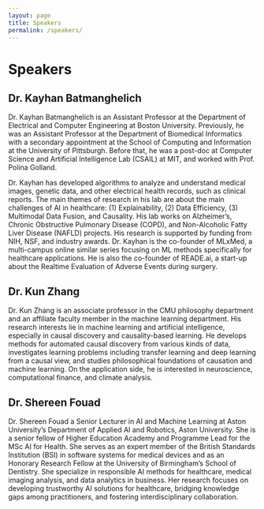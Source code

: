 ```yaml
---
layout: page
title: Speakers
permalink: /speakers/
---
```

# Speakers

## Dr. Kayhan Batmanghelich
Dr. Kayhan Batmanghelich is an Assistant Professor at the Department of Electrical and Computer Engineering at Boston University. Previously, he was an Assistant Professor at the Department of Biomedical Informatics with a secondary appointment at the School of Computing and Information at the University of Pittsburgh. Before that, he was a post-doc at Computer Science and Artificial Intelligence Lab (CSAIL) at MIT, and worked with Prof. Polina Golland.

Dr. Kayhan has developed algorithms to analyze and understand medical images, genetic data, and other electrical health records, such as clinical reports. The main themes of research in his lab are about the main challenges of AI in healthcare: (1) Explainability, (2) Data Efficiency, (3) Multimodal Data Fusion, and Causality. His lab works on Alzheimer’s, Chronic Obstructive Pulmonary Disease (COPD), and Non-Alcoholic Fatty Liver Disease (NAFLD) projects. His research is supported by funding from NIH, NSF, and industry awards. Dr. Kayhan is the co-founder of MLxMed, a multi-campus online similar series focusing on ML methods specifically for healthcare applications. He is also the co-founder of READE.ai, a start-up about the Realtime Evaluation of Adverse Events during surgery. 


## Dr. Kun Zhang
Dr. Kun Zhang is an associate professor in the CMU philosophy department and an affiliate faculty member in the machine learning department. His research interests lie in machine learning and artificial intelligence, especially in causal discovery and causality-based learning. He develops methods for automated causal discovery from various kinds of data, investigates learning problems including transfer learning and deep learning from a causal view, and studies philosophical foundations of causation and machine learning. On the application side, he is interested in neuroscience, computational finance, and climate analysis.

## Dr. Shereen Fouad
Dr. Shereen Fouad a Senior Lecturer in AI and Machine Learning at Aston University’s Department of Applied AI and Robotics, Aston University. She is a senior fellow of Higher Education Academy and Programme Lead for the MSc AI for Health. She serves as an expert member of the British Standards Institution (BSI) in software systems for medical devices and as an Honorary Research Fellow at the University of Birmingham’s School of Dentistry. She specialize in responsible AI methods for healthcare, medical imaging analysis, and data analytics in business. Her research focuses on developing trustworthy AI solutions for healthcare, bridging knowledge gaps among practitioners, and fostering interdisciplinary collaboration.